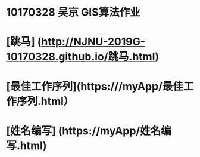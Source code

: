10170328 吴京 GIS算法作业
=================
# [跳马] (http://NJNU-2019G-10170328.github.io/跳马.html)
# [最佳工作序列](https:///myApp/最佳工作序列.html）
# [姓名编写] (https://myApp/姓名编写.html)
